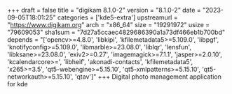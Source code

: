 +++
draft = false
title = "digikam 8.1.0-2"
version = "8.1.0-2"
date = "2023-09-05T18:01:25"
categories = ['kde5-extra']
upstreamurl = "https://www.digikam.org"
arch = "x86_64"
size = "19291972"
usize = "79609053"
sha1sum = "7d27a5ccaec4829686390a1a73df466eb1b700bd"
depends = "['opencv>=4.8.0', 'libkipi', 'kfilemetadata5>=5.109.0', 'libpgf', 'knotifyconfig>=5.109.0', 'libmarble>=23.08.0', 'liblqr', 'lensfun', 'libksane>=23.08.0', 'exiv2>=0.27', 'imagemagick>=7.1.1', 'jasper>=2.0.10', 'kcalendarcore>=', 'libheif', 'akonadi-contacts', 'kfilemetadata5', 'x265>=3.5', 'qt5-webengine>=5.15.10', 'qt5-xmlpatterns>=5.15.10', 'qt5-networkauth>=5.15.10', 'qtav']"
+++
Digital photo management application for kde